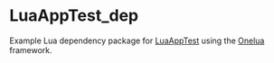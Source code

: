 # LuaAppTest_dep

Example Lua dependency package for [LuaAppTest](https://github.com/cngc4e/LuaAppTest) using the [Onelua](https://github.com/cngc4e/onelua) framework.

